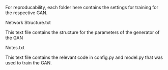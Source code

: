 For reproducability, each folder here contains the settings for training for the respective GAN.

Network Structure.txt

This text file contains the structure for the parameters of the generator of the GAN

Notes.txt

This text file contains the relevant code in config.py and model.py that was used to train the GAN.